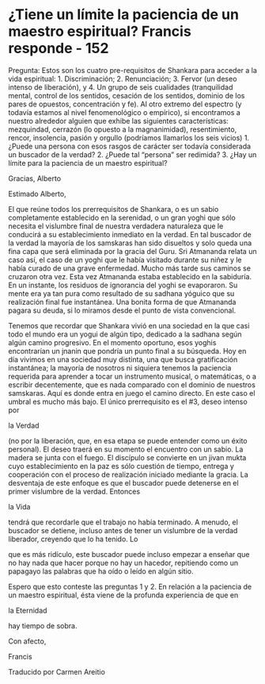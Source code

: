 # ¿Tiene un límite la paciencia de un maestro espiritual? Francis responde - 152

Pregunta: Estos son los cuatro pre-requisitos de Shankara para acceder a la vida espiritual: 1. Discriminación; 2. Renunciación; 3. Fervor (un deseo intenso de liberación), y 4. Un grupo de seis cualidades (tranquilidad mental, control de los sentidos, cesación de los sentidos, dominio de los pares de opuestos, concentración y fe). Al otro extremo del espectro (y todavía estamos al nivel fenomenológico o empírico), si encontramos a nuestro alrededor alguien que exhibe las siguientes características: mezquindad, cerrazón (lo opuesto a la magnanimidad), resentimiento, rencor, insolencia, pasión y orgullo (podríamos llamarlos los seis vicios) 1. ¿Puede una persona con esos rasgos de carácter ser todavía considerada un buscador de la verdad? 2. ¿Puede tal “persona” ser redimida? 3. ¿Hay un límite para la paciencia de un maestro espiritual?

Gracias, Alberto

Estimado Alberto,

El que reúne todos los prerrequisitos de Shankara, o es un sabio completamente establecido en la serenidad, o un gran yoghi que sólo necesita el vislumbre final de nuestra verdadera naturaleza que le conducirá a su establecimiento inmediato en la verdad. En tal buscador de la verdad la mayoría de los samskaras han sido disueltos y solo queda una fina capa que será eliminada por la gracia del Guru. Sri Atmananda relata un caso así, el caso de un yoghi que le había visitado durante su niñez y le había curado de una grave enfermedad. Mucho más tarde sus caminos se cruzaron otra vez. Esta vez Atmananda estaba establecido en la sabiduría. En un instante, los residuos de ignorancia del yoghi se evaporaron. Su mente era ya tan pura como resultado de su sadhana yóguico que su realización final fue instantánea. Una bonita forma de que Atmananda pagara su deuda, si lo miramos desde el punto de vista convencional.

Tenemos que recordar que Shankara vivió en una sociedad en la que casi todo el mundo era un yogui de algún tipo, dedicado a la sadhana según algún camino progresivo. En el momento oportuno, esos yoghis encontrarían un jnanin que pondría un punto final a su búsqueda. Hoy en día vivimos en una sociedad muy distinta, una que busca gratificación instantánea; la mayoría de nosotros ni siquiera tenemos la paciencia requerida para aprender a tocar un instrumento musical, o matemáticas, o a escribir decentemente, que es nada comparado con el dominio de nuestros samskaras. Aquí es donde entra en juego el camino directo. En este caso el umbral es mucho más bajo. El único prerrequisito es el #3, deseo intenso por

la Verdad

(no por la liberación, que, en esa etapa se puede entender como un éxito personal). El deseo traerá en su momento el encuentro con un sabio. La madera se junta con el fuego. El discípulo se convierte en un jivan mukta cuyo establecimiento en la paz es sólo cuestión de tiempo, entrega y cooperación con el proceso de realización iniciado mediante la gracia. La desventaja de este enfoque es que el buscador puede detenerse en el primer vislumbre de la verdad. Entonces

la Vida

tendrá que recordarle que el trabajo no había terminado. A menudo, el buscador se detiene, incluso antes de tener un vislumbre de la verdad liberador, creyendo que lo ha tenido. Lo

que es más ridículo, este buscador puede incluso empezar a enseñar que no hay nada que hacer porque no hay un hacedor, repitiendo como un papagayo las palabras que ha oído o leído en algún sitio.

Espero que esto conteste las preguntas 1 y 2. En relación a la paciencia de un maestro espiritual, ésta viene de la profunda experiencia de que en

la Eternidad

hay tiempo de sobra.

Con afecto,

Francis

Traducido por Carmen Areitio

